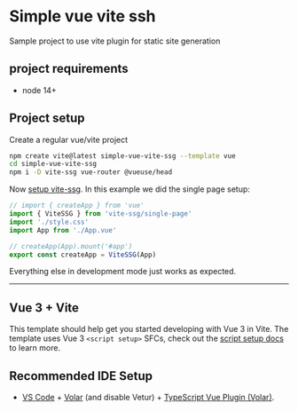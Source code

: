 # Simple vue vite ssh

Sample project to use vite plugin for static site generation

## project requirements

- node 14+

## Project setup

Create a regular vue/vite project

```bash
npm create vite@latest simple-vue-vite-ssg --template vue
cd simple-vue-vite-ssg
npm i -D vite-ssg vue-router @vueuse/head
```

Now [setup vite-ssg](https://github.com/antfu/vite-ssg). In this example we did
the single page setup:

```javascript
// import { createApp } from 'vue'
import { ViteSSG } from 'vite-ssg/single-page'
import './style.css'
import App from './App.vue'

// createApp(App).mount('#app')
export const createApp = ViteSSG(App)

```

Everything else in development mode just works as expected.

---

## Vue 3 + Vite

This template should help get you started developing with Vue 3 in Vite. The template uses Vue 3 `<script setup>` SFCs, check out the [script setup docs](https://v3.vuejs.org/api/sfc-script-setup.html#sfc-script-setup) to learn more.

## Recommended IDE Setup

- [VS Code](https://code.visualstudio.com/) + [Volar](https://marketplace.visualstudio.com/items?itemName=Vue.volar) (and disable Vetur) + [TypeScript Vue Plugin (Volar)](https://marketplace.visualstudio.com/items?itemName=Vue.vscode-typescript-vue-plugin).
